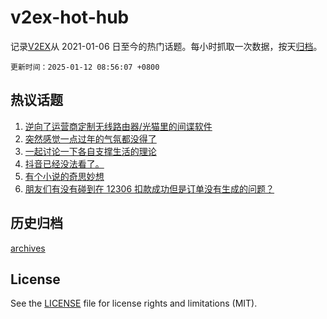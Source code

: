 # v2ex-hot-hub

 记录[V2EX](https://www.v2ex.com/)从 2021-01-06 日至今的热门话题。每小时抓取一次数据，按天[归档](archives)。

`更新时间：2025-01-12 08:56:07 +0800`

## 热议话题

1. [逆向了运营商定制无线路由器/光猫里的间谍软件](https://www.v2ex.com/t/1104332)
1. [突然感觉一点过年的气氛都没得了](https://www.v2ex.com/t/1104309)
1. [一起讨论一下各自支撑生活的理论](https://www.v2ex.com/t/1104306)
1. [抖音已经没法看了。](https://www.v2ex.com/t/1104341)
1. [有个小说的奇思妙想](https://www.v2ex.com/t/1104313)
1. [朋友们有没有碰到在 12306 扣款成功但是订单没有生成的问题？](https://www.v2ex.com/t/1104311)

## 历史归档

[archives](archives)

## License

See the [LICENSE](LICENSE) file for license rights and limitations (MIT).
